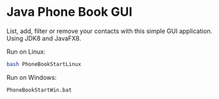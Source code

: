 Java Phone Book GUI
=========================

List, add, filter or remove your contacts with this simple GUI application.
Using JDK8 and JavaFX8.

Run on Linux:
```sh
bash PhoneBookStartLinux
```

Run on Windows:
```batchfile
PhoneBookStartWin.bat
```
